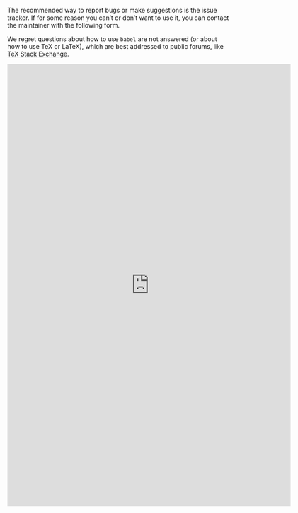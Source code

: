 The recommended way to report bugs or make suggestions is the issue
tracker. If for some reason you can’t or don’t want to use it, you can
contact the maintainer with the following form. 

We regret questions about how to use `babel` are not answered (or about
how to use TeX or LaTeX), which are best addressed to public forums,
like <a href="https://tex.stackexchange.com/">TeX Stack Exchange</a>.

 <iframe src="https://docs.google.com/forms/d/e/1FAIpQLSd17Nn6p51we43czXh4anGL6anR_TjGAuVu4sG06XWTa_LqZg/viewform?embedded=true" width="640" height="1000" frameborder="0" marginheight="0" marginwidth="0">Loading…</iframe>